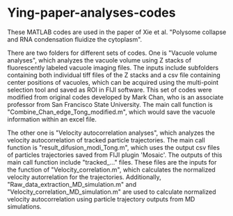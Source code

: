 # Ying-paper-analyses-codes

These MATLAB codes are used in the paper of Xie et al. "Polysome collapse and RNA condensation fluidize the cytoplasm".

There are two folders for different sets of codes. One is "Vacuole volume analyses", which analyzes the vacuole volume using Z stacks of fluorescently labeled vacuole imaging files. The inputs include subfolders containing both individual tiff files of the Z stacks and a csv file containing center positions of vacuoles, which can be acquired using the multi-point selection tool and saved as ROI in FIJI software. This set of codes were modified from original codes developed by Mark Chan, who is an associate professor from San Francisco State University. The main call function is "Combine_Chan_edge_Tong_modified.m", which would save the vacuole information within an excel file.

The other one is "Velocity autocorrelation analyses", which analyzes the velocity autocorrelation of tracked particle trajectories. The main call function is "result_difusion_modi_Tong.m", which uses the output csv files of particles trajectories saved from FIJI plugin 'Mosaic'. The outputs of this main call function include "tracked_..." files. These files are the inputs for the function of "Velocity_correlation.m", which calculates the normalized velocity autorrelation for the trajectories. Additionally, "Raw_data_extraction_MD_simulation.m" and "Velocity_correlation_MD_simulation.m" are used to calculate normalized velocity autocorrelation using particle trajectory outputs from MD simulations.
